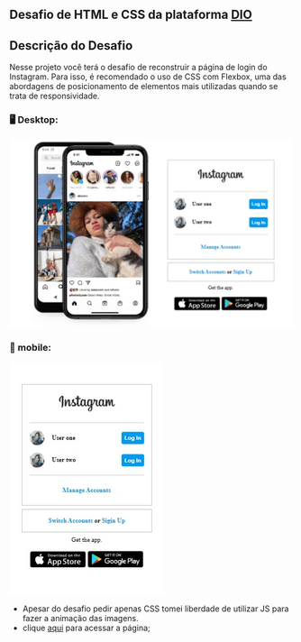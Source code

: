 ## Desafio  de HTML e CSS da plataforma [DIO](www.dio.me)

## Descrição do Desafio

Nesse projeto você terá o desafio de reconstruir a página de login do Instagram. Para isso, é recomendado o uso de CSS com Flexbox, uma das abordagens de posicionamento de elementos mais utilizadas quando se trata de responsividade.



### :desktop_computer: Desktop:

![image-desktop](readme\ezgif.com-gif-maker.gif)



### 📱 mobile:

![image-mobile](readme\mobile.jpeg)



- Apesar do desafio pedir apenas CSS tomei liberdade de utilizar JS para fazer a animação das imagens.
- clique [aqui](https://flaviogp.github.io/Bootcamps/tree/main/clone-instagram) para acessar a página;